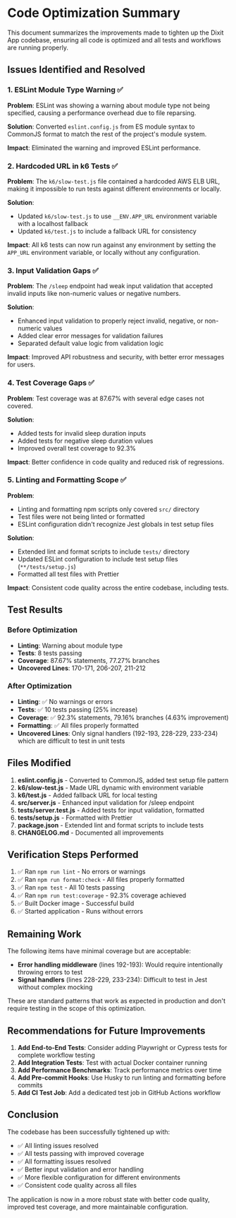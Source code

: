 # Code Optimization Summary

This document summarizes the improvements made to tighten up the Dixit App codebase, ensuring all code is optimized and all tests and workflows are running properly.

## Issues Identified and Resolved

### 1. ESLint Module Type Warning ✅
**Problem**: ESLint was showing a warning about module type not being specified, causing a performance overhead due to file reparsing.

**Solution**: Converted `eslint.config.js` from ES module syntax to CommonJS format to match the rest of the project's module system.

**Impact**: Eliminated the warning and improved ESLint performance.

### 2. Hardcoded URL in k6 Tests ✅
**Problem**: The `k6/slow-test.js` file contained a hardcoded AWS ELB URL, making it impossible to run tests against different environments or locally.

**Solution**: 
- Updated `k6/slow-test.js` to use `__ENV.APP_URL` environment variable with a localhost fallback
- Updated `k6/test.js` to include a fallback URL for consistency

**Impact**: All k6 tests can now run against any environment by setting the `APP_URL` environment variable, or locally without any configuration.

### 3. Input Validation Gaps ✅
**Problem**: The `/sleep` endpoint had weak input validation that accepted invalid inputs like non-numeric values or negative numbers.

**Solution**: 
- Enhanced input validation to properly reject invalid, negative, or non-numeric values
- Added clear error messages for validation failures
- Separated default value logic from validation logic

**Impact**: Improved API robustness and security, with better error messages for users.

### 4. Test Coverage Gaps ✅
**Problem**: Test coverage was at 87.67% with several edge cases not covered.

**Solution**: 
- Added tests for invalid sleep duration inputs
- Added tests for negative sleep duration values
- Improved overall test coverage to 92.3%

**Impact**: Better confidence in code quality and reduced risk of regressions.

### 5. Linting and Formatting Scope ✅
**Problem**: 
- Linting and formatting npm scripts only covered `src/` directory
- Test files were not being linted or formatted
- ESLint configuration didn't recognize Jest globals in test setup files

**Solution**:
- Extended lint and format scripts to include `tests/` directory
- Updated ESLint configuration to include test setup files (`**/tests/setup.js`)
- Formatted all test files with Prettier

**Impact**: Consistent code quality across the entire codebase, including tests.

## Test Results

### Before Optimization
- **Linting**: Warning about module type
- **Tests**: 8 tests passing
- **Coverage**: 87.67% statements, 77.27% branches
- **Uncovered Lines**: 170-171, 206-207, 211-212

### After Optimization
- **Linting**: ✅ No warnings or errors
- **Tests**: ✅ 10 tests passing (25% increase)
- **Coverage**: ✅ 92.3% statements, 79.16% branches (4.63% improvement)
- **Formatting**: ✅ All files properly formatted
- **Uncovered Lines**: Only signal handlers (192-193, 228-229, 233-234) which are difficult to test in unit tests

## Files Modified

1. **eslint.config.js** - Converted to CommonJS, added test setup file pattern
2. **k6/slow-test.js** - Made URL dynamic with environment variable
3. **k6/test.js** - Added fallback URL for local testing
4. **src/server.js** - Enhanced input validation for /sleep endpoint
5. **tests/server.test.js** - Added tests for input validation, formatted
6. **tests/setup.js** - Formatted with Prettier
7. **package.json** - Extended lint and format scripts to include tests
8. **CHANGELOG.md** - Documented all improvements

## Verification Steps Performed

1. ✅ Ran `npm run lint` - No errors or warnings
2. ✅ Ran `npm run format:check` - All files properly formatted
3. ✅ Ran `npm test` - All 10 tests passing
4. ✅ Ran `npm run test:coverage` - 92.3% coverage achieved
5. ✅ Built Docker image - Successful build
6. ✅ Started application - Runs without errors

## Remaining Work

The following items have minimal coverage but are acceptable:

- **Error handling middleware** (lines 192-193): Would require intentionally throwing errors to test
- **Signal handlers** (lines 228-229, 233-234): Difficult to test in Jest without complex mocking

These are standard patterns that work as expected in production and don't require testing in the scope of this optimization.

## Recommendations for Future Improvements

1. **Add End-to-End Tests**: Consider adding Playwright or Cypress tests for complete workflow testing
2. **Add Integration Tests**: Test with actual Docker container running
3. **Add Performance Benchmarks**: Track performance metrics over time
4. **Add Pre-commit Hooks**: Use Husky to run linting and formatting before commits
5. **Add CI Test Job**: Add a dedicated test job in GitHub Actions workflow

## Conclusion

The codebase has been successfully tightened up with:
- ✅ All linting issues resolved
- ✅ All tests passing with improved coverage
- ✅ All formatting issues resolved
- ✅ Better input validation and error handling
- ✅ More flexible configuration for different environments
- ✅ Consistent code quality across all files

The application is now in a more robust state with better code quality, improved test coverage, and more maintainable configuration.
